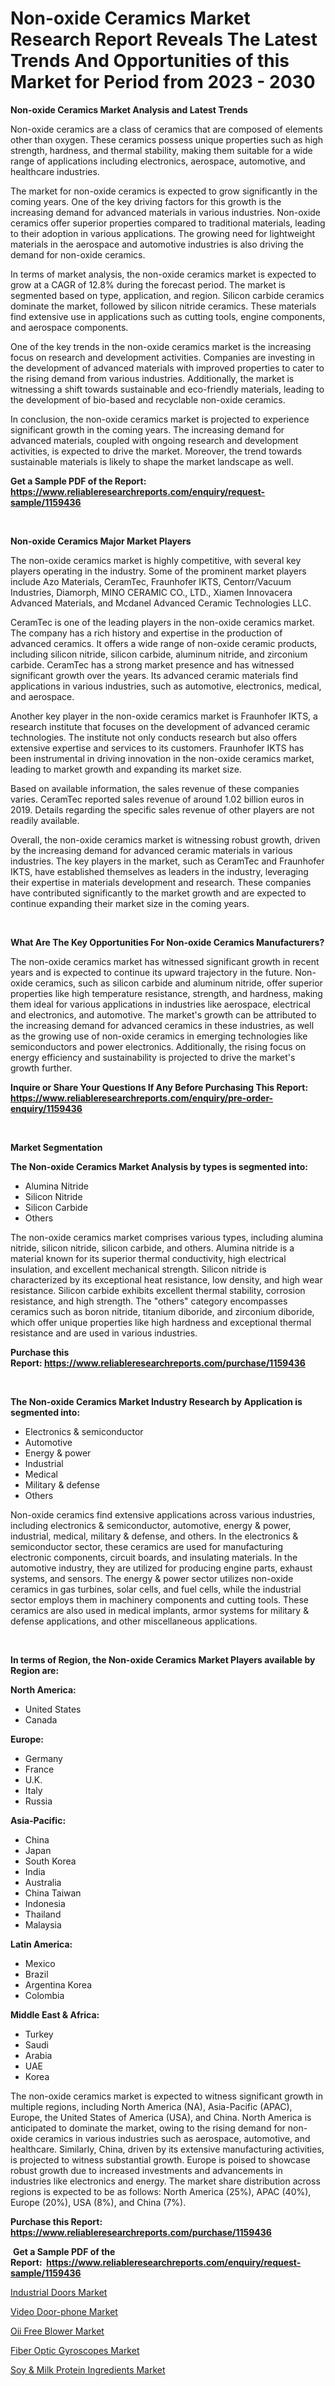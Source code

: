 <p><h1>Non-oxide Ceramics Market Research Report Reveals The Latest Trends And Opportunities of this Market for Period from 2023 - 2030</h1></p><p><strong>Non-oxide Ceramics Market Analysis and Latest Trends</strong></p>
<p><p>Non-oxide ceramics are a class of ceramics that are composed of elements other than oxygen. These ceramics possess unique properties such as high strength, hardness, and thermal stability, making them suitable for a wide range of applications including electronics, aerospace, automotive, and healthcare industries.</p><p>The market for non-oxide ceramics is expected to grow significantly in the coming years. One of the key driving factors for this growth is the increasing demand for advanced materials in various industries. Non-oxide ceramics offer superior properties compared to traditional materials, leading to their adoption in various applications. The growing need for lightweight materials in the aerospace and automotive industries is also driving the demand for non-oxide ceramics.</p><p>In terms of market analysis, the non-oxide ceramics market is expected to grow at a CAGR of 12.8% during the forecast period. The market is segmented based on type, application, and region. Silicon carbide ceramics dominate the market, followed by silicon nitride ceramics. These materials find extensive use in applications such as cutting tools, engine components, and aerospace components.</p><p>One of the key trends in the non-oxide ceramics market is the increasing focus on research and development activities. Companies are investing in the development of advanced materials with improved properties to cater to the rising demand from various industries. Additionally, the market is witnessing a shift towards sustainable and eco-friendly materials, leading to the development of bio-based and recyclable non-oxide ceramics.</p><p>In conclusion, the non-oxide ceramics market is projected to experience significant growth in the coming years. The increasing demand for advanced materials, coupled with ongoing research and development activities, is expected to drive the market. Moreover, the trend towards sustainable materials is likely to shape the market landscape as well.</p></p>
<p><strong>Get a Sample PDF of the Report:&nbsp; <a href="https://www.reliableresearchreports.com/enquiry/request-sample/1159436">https://www.reliableresearchreports.com/enquiry/request-sample/1159436</a></strong></p>
<p>&nbsp;</p>
<p><strong>Non-oxide Ceramics Major Market Players</strong></p>
<p><p>The non-oxide ceramics market is highly competitive, with several key players operating in the industry. Some of the prominent market players include Azo Materials, CeramTec, Fraunhofer IKTS, Centorr/Vacuum Industries, Diamorph, MINO CERAMIC CO., LTD., Xiamen Innovacera Advanced Materials, and Mcdanel Advanced Ceramic Technologies LLC.</p><p>CeramTec is one of the leading players in the non-oxide ceramics market. The company has a rich history and expertise in the production of advanced ceramics. It offers a wide range of non-oxide ceramic products, including silicon nitride, silicon carbide, aluminum nitride, and zirconium carbide. CeramTec has a strong market presence and has witnessed significant growth over the years. Its advanced ceramic materials find applications in various industries, such as automotive, electronics, medical, and aerospace.</p><p>Another key player in the non-oxide ceramics market is Fraunhofer IKTS, a research institute that focuses on the development of advanced ceramic technologies. The institute not only conducts research but also offers extensive expertise and services to its customers. Fraunhofer IKTS has been instrumental in driving innovation in the non-oxide ceramics market, leading to market growth and expanding its market size.</p><p>Based on available information, the sales revenue of these companies varies. CeramTec reported sales revenue of around 1.02 billion euros in 2019. Details regarding the specific sales revenue of other players are not readily available.</p><p>Overall, the non-oxide ceramics market is witnessing robust growth, driven by the increasing demand for advanced ceramic materials in various industries. The key players in the market, such as CeramTec and Fraunhofer IKTS, have established themselves as leaders in the industry, leveraging their expertise in materials development and research. These companies have contributed significantly to the market growth and are expected to continue expanding their market size in the coming years.</p></p>
<p>&nbsp;</p>
<p><strong>What Are The Key Opportunities For Non-oxide Ceramics Manufacturers?</strong></p>
<p><p>The non-oxide ceramics market has witnessed significant growth in recent years and is expected to continue its upward trajectory in the future. Non-oxide ceramics, such as silicon carbide and aluminum nitride, offer superior properties like high temperature resistance, strength, and hardness, making them ideal for various applications in industries like aerospace, electrical and electronics, and automotive. The market's growth can be attributed to the increasing demand for advanced ceramics in these industries, as well as the growing use of non-oxide ceramics in emerging technologies like semiconductors and power electronics. Additionally, the rising focus on energy efficiency and sustainability is projected to drive the market's growth further.</p></p>
<p><strong>Inquire or Share Your Questions If Any Before Purchasing This Report: <a href="https://www.reliableresearchreports.com/enquiry/pre-order-enquiry/1159436">https://www.reliableresearchreports.com/enquiry/pre-order-enquiry/1159436</a></strong></p>
<p>&nbsp;</p>
<p><strong>Market Segmentation</strong></p>
<p><strong>The Non-oxide Ceramics Market Analysis by types is segmented into:</strong></p>
<p><ul><li>Alumina Nitride</li><li>Silicon Nitride</li><li>Silicon Carbide</li><li>Others</li></ul></p>
<p><p>The non-oxide ceramics market comprises various types, including alumina nitride, silicon nitride, silicon carbide, and others. Alumina nitride is a material known for its superior thermal conductivity, high electrical insulation, and excellent mechanical strength. Silicon nitride is characterized by its exceptional heat resistance, low density, and high wear resistance. Silicon carbide exhibits excellent thermal stability, corrosion resistance, and high strength. The "others" category encompasses ceramics such as boron nitride, titanium diboride, and zirconium diboride, which offer unique properties like high hardness and exceptional thermal resistance and are used in various industries.</p></p>
<p><strong>Purchase this Report:&nbsp;<a href="https://www.reliableresearchreports.com/purchase/1159436">https://www.reliableresearchreports.com/purchase/1159436</a></strong></p>
<p>&nbsp;</p>
<p><strong>The Non-oxide Ceramics Market Industry Research by Application is segmented into:</strong></p>
<p><ul><li>Electronics & semiconductor</li><li>Automotive</li><li>Energy & power</li><li>Industrial</li><li>Medical</li><li>Military & defense</li><li>Others</li></ul></p>
<p><p>Non-oxide ceramics find extensive applications across various industries, including electronics & semiconductor, automotive, energy & power, industrial, medical, military & defense, and others. In the electronics & semiconductor sector, these ceramics are used for manufacturing electronic components, circuit boards, and insulating materials. In the automotive industry, they are utilized for producing engine parts, exhaust systems, and sensors. The energy & power sector utilizes non-oxide ceramics in gas turbines, solar cells, and fuel cells, while the industrial sector employs them in machinery components and cutting tools. These ceramics are also used in medical implants, armor systems for military & defense applications, and other miscellaneous applications.</p></p>
<p>&nbsp;</p>
<p><strong>In terms of Region, the Non-oxide Ceramics Market Players available by Region are:</strong></p>
<p>
    <p> <strong> North America: </strong>
        <ul>
            <li>United States</li>
            <li>Canada</li>
        </ul>
        </p> 
    <p> <strong> Europe: </strong>
        <ul>
            <li>Germany</li>
            <li>France</li>
            <li>U.K.</li>
            <li>Italy</li>
            <li>Russia</li>
        </ul>
        </p> 
    <p> <strong> Asia-Pacific: </strong>
        <ul>
            <li>China</li>
            <li>Japan</li>
            <li>South Korea</li>
            <li>India</li>
            <li>Australia</li>
            <li>China Taiwan</li>
            <li>Indonesia</li>
            <li>Thailand</li>
            <li>Malaysia</li>
        </ul>
        </p> 
    <p> <strong> Latin America: </strong>
        <ul>
            <li>Mexico</li>
            <li>Brazil</li>
            <li>Argentina Korea</li>
            <li>Colombia</li>
        </ul>
        </p> 
    <p> <strong> Middle East & Africa: </strong>
        <ul>
            <li>Turkey</li>
            <li>Saudi</li>
            <li>Arabia</li>
            <li>UAE</li>
            <li>Korea</li>
        </ul>
    </p>
    </p>
<p><p>The non-oxide ceramics market is expected to witness significant growth in multiple regions, including North America (NA), Asia-Pacific (APAC), Europe, the United States of America (USA), and China. North America is anticipated to dominate the market, owing to the rising demand for non-oxide ceramics in various industries such as aerospace, automotive, and healthcare. Similarly, China, driven by its extensive manufacturing activities, is projected to witness substantial growth. Europe is poised to showcase robust growth due to increased investments and advancements in industries like electronics and energy. The market share distribution across regions is expected to be as follows: North America (25%), APAC (40%), Europe (20%), USA (8%), and China (7%).</p></p>
<p><strong>Purchase this Report: <a href="https://www.reliableresearchreports.com/purchase/1159436">https://www.reliableresearchreports.com/purchase/1159436</a></strong></p>
<p>&nbsp;<strong>Get a Sample PDF of the Report:&nbsp;&nbsp;<a href="https://www.reliableresearchreports.com/enquiry/request-sample/1159436">https://www.reliableresearchreports.com/enquiry/request-sample/1159436</a></strong></p>
<p><strong></strong></p>
<p><p><a href="https://medium.com/@shiv151299/industrial-doors-market-size-growth-forecast-2023-2030-66e818e155d9">Industrial Doors Market</a></p><p><a href="https://github.com/Chiragrp25/Market-Research-Report-List-1/blob/main/video-door-phone-market.md">Video Door-phone Market</a></p><p><a href="https://github.com/YashRP12/Market-Research-Report-List-1/blob/main/oii-free-blower-market.md">Oii Free Blower Market</a></p><p><a href="https://medium.com/@yashreports27/fiber-optic-gyroscopes-market-size-growth-forecast-2023-2030-b5ba58e18561">Fiber Optic Gyroscopes Market</a></p><p><a href="https://www.linkedin.com/pulse/soy-amp-milk-protein-ingredients-market-insights-players-jqcsc/">Soy & Milk Protein Ingredients Market</a></p></p>
